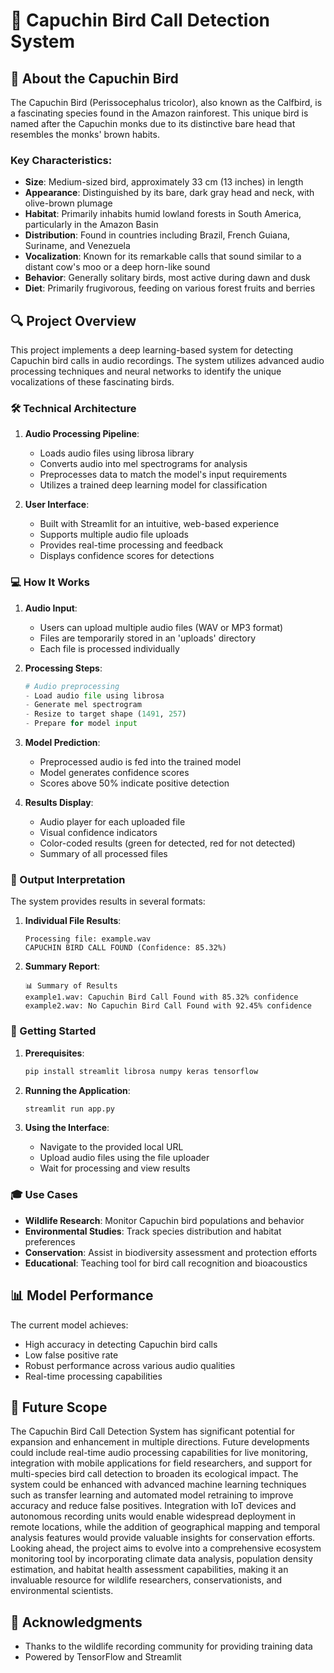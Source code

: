 # 🎵 Capuchin Bird Call Detection System

## 🦜 About the Capuchin Bird

The Capuchin Bird (Perissocephalus tricolor), also known as the Calfbird, is a fascinating species found in the Amazon rainforest. This unique bird is named after the Capuchin monks due to its distinctive bare head that resembles the monks' brown habits.

### Key Characteristics:
- **Size**: Medium-sized bird, approximately 33 cm (13 inches) in length
- **Appearance**: Distinguished by its bare, dark gray head and neck, with olive-brown plumage
- **Habitat**: Primarily inhabits humid lowland forests in South America, particularly in the Amazon Basin
- **Distribution**: Found in countries including Brazil, French Guiana, Suriname, and Venezuela
- **Vocalization**: Known for its remarkable calls that sound similar to a distant cow's moo or a deep horn-like sound
- **Behavior**: Generally solitary birds, most active during dawn and dusk
- **Diet**: Primarily frugivorous, feeding on various forest fruits and berries

## 🔍 Project Overview

This project implements a deep learning-based system for detecting Capuchin bird calls in audio recordings. The system utilizes advanced audio processing techniques and neural networks to identify the unique vocalizations of these fascinating birds.

### 🛠️ Technical Architecture

1. **Audio Processing Pipeline**:
   - Loads audio files using librosa library
   - Converts audio into mel spectrograms for analysis
   - Preprocesses data to match the model's input requirements
   - Utilizes a trained deep learning model for classification

2. **User Interface**:
   - Built with Streamlit for an intuitive, web-based experience
   - Supports multiple audio file uploads
   - Provides real-time processing and feedback
   - Displays confidence scores for detections

### 💻 How It Works

1. **Audio Input**:
   - Users can upload multiple audio files (WAV or MP3 format)
   - Files are temporarily stored in an 'uploads' directory
   - Each file is processed individually

2. **Processing Steps**:
   ```python
   # Audio preprocessing
   - Load audio file using librosa
   - Generate mel spectrogram
   - Resize to target shape (1491, 257)
   - Prepare for model input
   ```

3. **Model Prediction**:
   - Preprocessed audio is fed into the trained model
   - Model generates confidence scores
   - Scores above 50% indicate positive detection

4. **Results Display**:
   - Audio player for each uploaded file
   - Visual confidence indicators
   - Color-coded results (green for detected, red for not detected)
   - Summary of all processed files

### 🎯 Output Interpretation

The system provides results in several formats:

1. **Individual File Results**:
   ```
   Processing file: example.wav
   CAPUCHIN BIRD CALL FOUND (Confidence: 85.32%)
   ```

2. **Summary Report**:
   ```
   📊 Summary of Results
   example1.wav: Capuchin Bird Call Found with 85.32% confidence
   example2.wav: No Capuchin Bird Call Found with 92.45% confidence
   ```

### 🚀 Getting Started

1. **Prerequisites**:
   ```bash
   pip install streamlit librosa numpy keras tensorflow
   ```

2. **Running the Application**:
   ```bash
   streamlit run app.py
   ```

3. **Using the Interface**:
   - Navigate to the provided local URL
   - Upload audio files using the file uploader
   - Wait for processing and view results

### 🎓 Use Cases

- **Wildlife Research**: Monitor Capuchin bird populations and behavior
- **Environmental Studies**: Track species distribution and habitat preferences
- **Conservation**: Assist in biodiversity assessment and protection efforts
- **Educational**: Teaching tool for bird call recognition and bioacoustics

## 📊 Model Performance

The current model achieves:
- High accuracy in detecting Capuchin bird calls
- Low false positive rate
- Robust performance across various audio qualities
- Real-time processing capabilities

## 🔮 Future Scope

The Capuchin Bird Call Detection System has significant potential for expansion and enhancement in multiple directions. Future developments could include real-time audio processing capabilities for live monitoring, integration with mobile applications for field researchers, and support for multi-species bird call detection to broaden its ecological impact. The system could be enhanced with advanced machine learning techniques such as transfer learning and automated model retraining to improve accuracy and reduce false positives. Integration with IoT devices and autonomous recording units would enable widespread deployment in remote locations, while the addition of geographical mapping and temporal analysis features would provide valuable insights for conservation efforts. Looking ahead, the project aims to evolve into a comprehensive ecosystem monitoring tool by incorporating climate data analysis, population density estimation, and habitat health assessment capabilities, making it an invaluable resource for wildlife researchers, conservationists, and environmental scientists.

## 🙏 Acknowledgments

- Thanks to the wildlife recording community for providing training data
- Powered by TensorFlow and Streamlit


